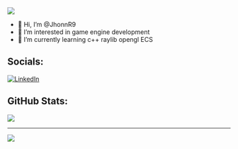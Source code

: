 
<img src="https://i.imgur.com/GIKOxEZ.png">

- 👋 Hi, I’m @JhonnR9
- 👀 I’m interested in game engine development
- 🌱 I’m currently learning c++ raylib opengl ECS

## Socials:
[![LinkedIn](https://img.shields.io/badge/LinkedIn-%230077B5.svg?logo=linkedin&logoColor=white)](https://linkedin.com/in/davidson-rocha-32189227b/) 

## GitHub Stats:
![](https://github-readme-stats.vercel.app/api/top-langs/?username=JhonnR9&theme=dark&hide_border=false&include_all_commits=false&count_private=false&layout=compact)

---
[![](https://visitcount.itsvg.in/api?id=JhonnR9&icon=0&color=0)](https://visitcount.itsvg.in)
<!---
JhonnR9/JhonnR9 is a ✨ special ✨ repository because its `README.md` (this file) appears on your GitHub profile.
You can click the Preview link to take a look at your changes.
--->




